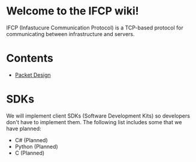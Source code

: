 # Welcome to the IFCP wiki!

IFCP (Infastucure Communication Protocol) is a TCP-based protocol for communicating between infrastructure and servers.

# Contents
- [Packet Design](./packet.md)

# SDKs

We will implement client SDKs (Software Development Kits) so developers don't have to implement them. The following list includes some that we have planned:

- C# (Planned)
- Python (Planned)
- C (Planned)